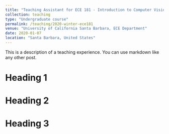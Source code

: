```yaml
---
title: "Teaching Assistant for ECE 181 - Introduction to Computer Vision"
collection: teaching
type: "Undergraduate course"
permalink: /teaching/2020-winter-ece181
venue: "University of California Santa Barbara, ECE Department"
date: 2020-01-07
location: "Santa Barbara, United States"
---
```


This is a description of a teaching experience. You can use markdown like any other post.

Heading 1
======

Heading 2
======

Heading 3
======
